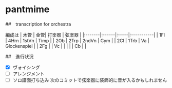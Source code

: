 # pantmime

##　transcription for orchestra

編成は
| 木管 | 金管| 打楽器 | 弦楽器 |
|:-------|:------|:-----|:-----------|
| 1Fl      | 4Hrn      | 1stVn        | Timp |
| 2Ob     | 2Trp      | 2ndVn       | Cym |
| 2Cl      | 1Trb        | Va         | Glockenspiel |
| 2Fg        |           | Vc           | |
| |  | Cb | |


##　進行状況
- [x] ヴォイシング
- [ ] アレンジメント
- [ ] ソロ譜面打ち込み
次のコミットで弦楽器に装飾的に音が入るかもしれません
